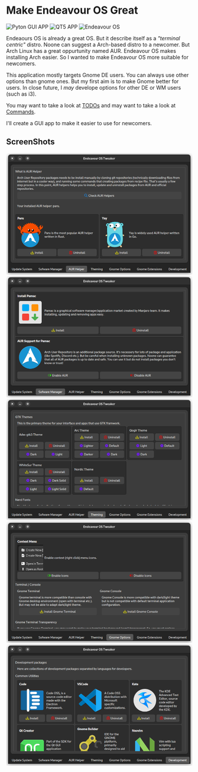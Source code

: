 # Make Endeavour OS Great

![Pyton GUI APP](https://img.shields.io/badge/Python-3776AB?logo=python&logoColor=white&style=for-the-badge)
![QT5 APP](https://img.shields.io/badge/QT-41CD52?logo=qt&logoColor=white&style=for-the-badge)
![Endeavour OS](https://img.shields.io/badge/Endeavour_OS-7e3dbc?logo=linux&logoColor=white&style=for-the-badge)

Endeaours OS is already a great OS. But it describe itself as a *"terminal centric"* distro. Noone can suggest a Arch-based distro to a newcomer. But Arch Linux has a great oppurtunity named AUR. Endeavour OS makes installing Arch easier. So I wanted to make Endeavour OS more suitable for newcomers.

This application mostly targets Gnome DE users. You can always use other options than gnome ones. But my first aim is to make Gnome better for users. In close future, I *may* develope options for other DE or WM users (such as i3).

You may want to take a look at [TODOs](TODOs.md)
and may want to take a look at [Commands](Commands.md).

I'll create a GUI app to make it easier to use for newcomers.

## ScreenShots

![AUR Helper](Screenshots/AurHelper.png)
![Software Manager](Screenshots/SoftwareManager.png)
![Theming](Screenshots/Theming.png)
![Gnome Options](Screenshots/GnomeOptions.png)
![Development](Screenshots/Development.png)
